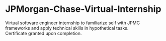 # JPMorgan-Chase-Virtual-Internship

Virtual software engineer internship to familiarize self with JPMC frameworks and apply technical skills in hypothetical tasks. \
Certificate granted upon completion.

